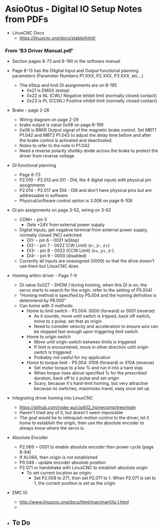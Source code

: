 # AsioOtus - Digital IO Setup Notes from PDFs

- LinuxCNC Docs
	- https://linuxcnc.org/docs/stable/html/


<h3>From 'B3 Driver Manual.pdf'</h3>

- Section pages 8-73 and 8-190 in the software manual
- Page 8-13 has the Ditgital Input and Output functional planning parameters (Parameter Numbers P1.XXX, P2.XXX, P3.XXX, etc...)
	- The eStop and limit DI assignments are on 8-195
		- 0x21 is EMGS (estop)
		- 0x22 is NL (CWL) Negative inhibit limit (normally closed contact)
		- 0x23 is PL (CCWL) Positive inhibit limit (normally closed contact)
- Brake - page 2-28
	- Wiring diagram on page 2-29
	- brake output is value 0x08 on page 8-199
	- 0x08 is BRKR Output signal of the magnetic brake control. Set MBT1 P1.042 and MBT2 P1.043 to adjust the delay time before and after the brake control is activated and deactivated.
	- Notes to refer to the note in P1.042
	- Need a reverse polarity shottky doide across the brake to protect the driver from reverse voltage
- DI functional planning
	- Page 8-73
	- P2.010 - P2.013 are DI1 - DI4, the 4 digital inputs with physical pin assignments
	- P2.014 - P2.017 are DI4 - DI8 and don't have physical pins but are addressable in software
	- Physical/software control option is 3.006 on page 8-108

- DI pin assignments on page 3-52, wiring on 3-62
	- COM+ - pin 5
		- Gets +24V from external power supply
	- Digital Inputs, get negative terminal from external power supply, normally closed (NC) switched
		- DI1- - pin 6 - 0021 (eStop)
		- DI2- - pin 7 - 0022 (CW Limit) (x-, y-, z+)
		- DI3- - pin 8 - 0023 (CCW Limit) (x+, y+, z-)
		- DI4- - pin 9 - 0000 (disabled)
	- Currently all inputs are unassigned (0000) so that the drive doesn't use them but LinuxCNC does

- Homing within driver - Page 7-9
	- DI value 0x027 - SHOM ('during homing, when this DI is on, the servo starts to search for the origin. refer to the setting of P5.004)
	- "Homing method is specified by P5.004 and the homing definition is determiend by P6.000"
	- Can home with 3 methods:
		- Home to limit switch - P5.004: 0000 (forward) or 0001 (reverse)
			- As it sounds, move until switch is tripped, back off switch, move to z pulse, set that as origin
			- Need to consider velocity and acceleration to ensure axis can be stopped fast enough upon triggering limit switch
		- Home to origin switch
			- Move until origin switch between limits is triggered
			- If limit is encountered, move in other direction until origin switch is triggered
			- Probably not useful for my application
		- Home to torque limit - P5.004: 0109 (forward) or 010A (reverse)
			- Set motor torque to a low % and run it into a hard stop
			- When torque rises above specified % for the prescribed duration, back off to z pulse and set origin
			- Scary, because it's hard-limit homing, but very attractive because no switches, maximizes travel, easy once set up

- Integrating driver homing into LinuxCNC
	- https://github.com/rodw-au/cia402_homecomp/tree/main
	- Haven't tried any of it, but doesn't seem imposisble
	- The goal would be to relinquish motion control to the driver, let it home to establish the origin, then use the absolute encoder to always know where the servo is.

- Absolute Encoder
	- P2.069 = 0001 to enable absolute encoder then power cycle (page 8-94)
	- If AL06A, then origin is not established
	- P0.049 - update encoder absolute position
	- P2.071 or handshake with LinuxCNC to establish absolute origin
		- To set current location as origin:
			- Set P2.008 to 271, then set P2.071 to 1. When P2.071 is set to 1, the current position is set as the origin

- EMC IO
	- http://www.linuxcnc.org/docs/html/man/man1/io.1.html
	- 

- To Do
	- 